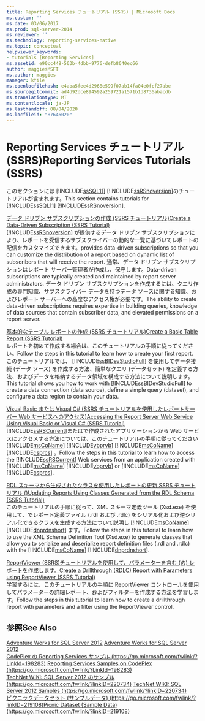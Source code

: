 ```yaml
---
title: Reporting Services チュートリアル (SSRS) | Microsoft Docs
ms.custom: ''
ms.date: 03/06/2017
ms.prod: sql-server-2014
ms.reviewer: ''
ms.technology: reporting-services-native
ms.topic: conceptual
helpviewer_keywords:
- tutorials [Reporting Services]
ms.assetid: e90cc448-563b-4dbb-9776-defb8640ec66
author: maggiesMSFT
ms.author: maggies
manager: kfile
ms.openlocfilehash: e4aba5fee4d2968e599f07ab14fa04e0fcf27abe
ms.sourcegitcommit: ad4d92dce894592a259721a1571b1d8736abacdb
ms.translationtype: MT
ms.contentlocale: ja-JP
ms.lasthandoff: 08/04/2020
ms.locfileid: "87646020"
---
```

# <a name="reporting-services-tutorials-ssrs"></a><span data-ttu-id="5d4b3-102">Reporting Services チュートリアル (SSRS)</span><span class="sxs-lookup"><span data-stu-id="5d4b3-102">Reporting Services Tutorials (SSRS)</span></span>
  <span data-ttu-id="5d4b3-103">このセクションには [!INCLUDE[ssSQL11](../includes/sssql11-md.md)] [!INCLUDE[ssRSnoversion](../includes/ssrsnoversion-md.md)]のチュートリアルが含まれます。</span><span class="sxs-lookup"><span data-stu-id="5d4b3-103">This section contains tutorials for [!INCLUDE[ssSQL11](../includes/sssql11-md.md)] [!INCLUDE[ssRSnoversion](../includes/ssrsnoversion-md.md)].</span></span>  
  
 [<span data-ttu-id="5d4b3-104">データ ドリブン サブスクリプションの作成 &#40;SSRS チュートリアル&#41;</span><span class="sxs-lookup"><span data-stu-id="5d4b3-104">Create a Data-Driven Subscription &#40;SSRS Tutorial&#41;</span></span>](create-a-data-driven-subscription-ssrs-tutorial.md)  
 [!INCLUDE[ssRSnoversion](../includes/ssrsnoversion-md.md)] <span data-ttu-id="5d4b3-105">が提供するデータ ドリブン サブスクリプションにより、レポートを受信するサブスクライバーの動的な一覧に基づいてレポートの配信をカスタマイズできます。</span><span class="sxs-lookup"><span data-stu-id="5d4b3-105">provides data-driven subscriptions so that you can customize the distribution of a report based on dynamic list of subscribers that will receive the report.</span></span> <span data-ttu-id="5d4b3-106">通常、データ ドリブン サブスクリプションはレポート サーバー管理者が作成し、保守します。</span><span class="sxs-lookup"><span data-stu-id="5d4b3-106">Data-driven subscriptions are typically created and maintained by report server administrators.</span></span> <span data-ttu-id="5d4b3-107">データ ドリブン サブスクリプションを作成するには、クエリ作成の専門知識、サブスクライバー データを持つデータ ソースに関する知識、およびレポート サーバーへの高度なアクセス権が必要です。</span><span class="sxs-lookup"><span data-stu-id="5d4b3-107">The ability to create data-driven subscriptions requires expertise in building queries, knowledge of data sources that contain subscriber data, and elevated permissions on a report server.</span></span>  
  
 [<span data-ttu-id="5d4b3-108">基本的なテーブル レポートの作成 (SSRS チュートリアル)</span><span class="sxs-lookup"><span data-stu-id="5d4b3-108">Create a Basic Table Report &#40;SSRS Tutorial&#41;</span></span>](create-a-basic-table-report-ssrs-tutorial.md)  
 <span data-ttu-id="5d4b3-109">レポートを初めて作成する場合は、このチュートリアルの手順に従ってください。</span><span class="sxs-lookup"><span data-stu-id="5d4b3-109">Follow the steps in this tutorial to learn how to create your first report.</span></span> <span data-ttu-id="5d4b3-110">このチュートリアルでは、 [!INCLUDE[ssBIDevStudioFull](../includes/ssbidevstudiofull-md.md)] を使用してデータ接続 (データ ソース) を作成する方法、簡単なクエリ (データセット) を定義する方法、およびデータを格納するデータ領域を構成する方法について説明します。</span><span class="sxs-lookup"><span data-stu-id="5d4b3-110">This tutorial shows you how to work with [!INCLUDE[ssBIDevStudioFull](../includes/ssbidevstudiofull-md.md)] to create a data connection (data source), define a simple query (dataset), and configure a data region to contain your data.</span></span>  
  
 [<span data-ttu-id="5d4b3-111">Visual Basic または Visual C&#35; &#40;SSRS チュートリアルを使用したレポートサーバー Web サービスへのアクセス&#41;</span><span class="sxs-lookup"><span data-stu-id="5d4b3-111">Accessing the Report Server Web Service Using Visual Basic or Visual C&#35; &#40;SSRS Tutorial&#41;</span></span>](../tutorials/access-report-server-web-service-vb-vcsharp-ssrs-tutorial.md)  
 <span data-ttu-id="5d4b3-112">[!INCLUDE[ssRSCurrent](../includes/ssrscurrent-md.md)]またはで作成されたアプリケーションから Web サービスにアクセスする方法については、このチュートリアルの手順に従ってください [!INCLUDE[msCoName](../includes/msconame-md.md)] [!INCLUDE[vbprvb](../includes/vbprvb-md.md)] [!INCLUDE[msCoName](../includes/msconame-md.md)] [!INCLUDE[csprcs](../includes/csprcs-md.md)] 。</span><span class="sxs-lookup"><span data-stu-id="5d4b3-112">Follow the steps in this tutorial to learn how to access the [!INCLUDE[ssRSCurrent](../includes/ssrscurrent-md.md)] Web services from an application created with [!INCLUDE[msCoName](../includes/msconame-md.md)] [!INCLUDE[vbprvb](../includes/vbprvb-md.md)] or [!INCLUDE[msCoName](../includes/msconame-md.md)] [!INCLUDE[csprcs](../includes/csprcs-md.md)].</span></span>  
  
 [<span data-ttu-id="5d4b3-113">RDL スキーマから生成されたクラスを使用したレポートの更新 SSRS チュートリアル &#40;&#41;</span><span class="sxs-lookup"><span data-stu-id="5d4b3-113">Updating Reports Using Classes Generated from the RDL Schema &#40;SSRS Tutorial&#41;</span></span>](../tutorials/updating-reports-using-classes-generated-from-the-rdl-schema-ssrs-tutorial.md)  
 <span data-ttu-id="5d4b3-114">このチュートリアルの手順に従って、XML スキーマ定義ツール (Xsd.exe) を使用して、でレポート定義ファイル (.rdl および .rdlc) をシリアル化および逆シリアル化できるクラスを生成する方法について説明し [!INCLUDE[msCoName](../includes/msconame-md.md)] [!INCLUDE[dnprdnshort](../includes/dnprdnshort-md.md)] ます。</span><span class="sxs-lookup"><span data-stu-id="5d4b3-114">Follow the steps in this tutorial to learn how to use the XML Schema Definition Tool (Xsd.exe) to generate classes that allow you to serialize and deserialize report definition files (.rdl and .rdlc) with the [!INCLUDE[msCoName](../includes/msconame-md.md)] [!INCLUDE[dnprdnshort](../includes/dnprdnshort-md.md)].</span></span>  
  
 [<span data-ttu-id="5d4b3-115">ReportViewer &#40;SSRS&#41;チュートリアルを使用して、パラメーターを含む &#40;の&#41; レポートを作成します。</span><span class="sxs-lookup"><span data-stu-id="5d4b3-115">Create a Drillthrough &#40;RDLC&#41; Report with Parameters using ReportViewer &#40;SSRS Tutorial&#41;</span></span>](create-drillthrough-rdlc-report-with-parameters-reportviewer.md)  
 <span data-ttu-id="5d4b3-116">学習するには、このチュートリアルの手順に ReportViewer コントロールを使用してパラメーターの詳細レポート、およびフィルターを作成する方法を学習します。</span><span class="sxs-lookup"><span data-stu-id="5d4b3-116">Follow the steps in this tutorial to learn how to create a drillthrough report with parameters and a filter using the ReportViewer control.</span></span>  
  
## <a name="see-also"></a><span data-ttu-id="5d4b3-117">参照</span><span class="sxs-lookup"><span data-stu-id="5d4b3-117">See Also</span></span>  
 <span data-ttu-id="5d4b3-118">[Adventure Works for SQL Server 2012](https://go.microsoft.com/fwlink/?LinkId=245471) </span><span class="sxs-lookup"><span data-stu-id="5d4b3-118">[Adventure Works for SQL Server 2012](https://go.microsoft.com/fwlink/?LinkId=245471) </span></span>  
 <span data-ttu-id="5d4b3-119">[CodePlex の Reporting Services サンプル (https://go.microsoft.com/fwlink/?LinkId=198283)](https://go.microsoft.com/fwlink/?LinkId=198283) </span><span class="sxs-lookup"><span data-stu-id="5d4b3-119">[Reporting Services Samples on CodePlex (https://go.microsoft.com/fwlink/?LinkId=198283)](https://go.microsoft.com/fwlink/?LinkId=198283) </span></span>  
 <span data-ttu-id="5d4b3-120">[TechNet WIKI: SQL Server 2012 のサンプル (https://go.microsoft.com/fwlink/?linkID=220734)](https://go.microsoft.com/fwlink/?linkID=220734) </span><span class="sxs-lookup"><span data-stu-id="5d4b3-120">[TechNet WIKI: SQL Server 2012 Samples (https://go.microsoft.com/fwlink/?linkID=220734)](https://go.microsoft.com/fwlink/?linkID=220734) </span></span>  
 [<span data-ttu-id="5d4b3-121">ピクニックデータセット (サンプルデータ) (https://go.microsoft.com/fwlink/?linkID=219108)</span><span class="sxs-lookup"><span data-stu-id="5d4b3-121">Picnic Dataset (Sample Data) (https://go.microsoft.com/fwlink/?linkID=219108)</span></span>](https://go.microsoft.com/fwlink/?linkID=219108)  
  
  
